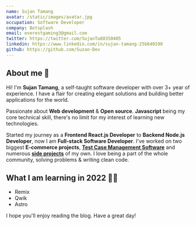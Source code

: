 ```yaml
---
name: Sujan Tamang
avatar: /static/images/avatar.jpg
occupation: Software Developer
company: Botsplash
email: everestgaming3@gmail.com
twitter: https://twitter.com/SujanTa88350485
linkedin: https://www.linkedin.com/in/sujan-tamang-25b640198
github: https://github.com/Suzan-Dev
---
```


## About me 👋

Hi! I'm **Sujan Tamang**, a self-taught software developer with over 3+ year of experience.
I have a flair for creating elegant solutions and building better applications for the world.

Passionate about **Web development** & **Open source**.
**Javascript** being my core technical skill, there's no limit for my interest of learning new technologies.

Started my journey as a **Frontend React.js Developer** to **Backend Node.js Developer**, now I am **Full-stack Software Developer**.
I've worked on two biggest **E-commerce projects**, [**Test Case Management Software**](https://app.testmink.com)
and numerous [**side projects**](https://github.com/Suzan-Dev?tab=repositories) of my own.
I love being a part of the whole community, solving problems & writing clean code.

## What I am learning in 2022 🐱‍💻

- Remix
- Qwik
- Astro

I hope you'll enjoy reading the blog. Have a great day!
